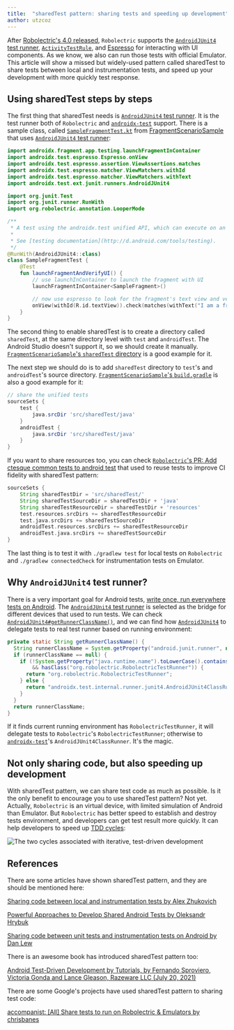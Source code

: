 ```yaml
---
title:  "sharedTest pattern: sharing tests and speeding up development"
author: utzcoz
---
```


After [Robolectric's 4.0 released][2], `Robolectric` supports the [`AndroidJUnit4` test runner][3], [`ActivityTestRule`][5], and [Espresso][4] for interacting with UI components. As we know, we also can run those tests with official Emulator. This article will show a missed but widely-used pattern called sharedTest to share tests between local and instrumentation tests, and speed up your development with more quickly test response.

## Using sharedTest steps by steps
The first thing that sharedTest needs is [`AndroidJUnit4` test runner][3]. It is the test runner both of `Robolectric` and [`androidx-test`][13] support. There is a sample class, called [`SampleFragmentTest.kt`][14] from [FragmentScenarioSample][15] that uses [`AndroidJUnit4` test runner][3]:

```kotlin
import androidx.fragment.app.testing.launchFragmentInContainer
import androidx.test.espresso.Espresso.onView
import androidx.test.espresso.assertion.ViewAssertions.matches
import androidx.test.espresso.matcher.ViewMatchers.withId
import androidx.test.espresso.matcher.ViewMatchers.withText
import androidx.test.ext.junit.runners.AndroidJUnit4

import org.junit.Test
import org.junit.runner.RunWith
import org.robolectric.annotation.LooperMode

/**
 * A test using the androidx.test unified API, which can execute on an Android device or locally using Robolectric.
 *
 * See [testing documentation](http://d.android.com/tools/testing).
 */
@RunWith(AndroidJUnit4::class)
class SampleFragmentTest {
    @Test
    fun launchFragmentAndVerifyUI() {
        // use launchInContainer to launch the fragment with UI
        launchFragmentInContainer<SampleFragment>()

        // now use espresso to look for the fragment's text view and verify it is displayed
        onView(withId(R.id.textView)).check(matches(withText("I am a fragment")));
    }
}
```

The second thing to enable sharedTest is to create a directory called `sharedTest`, at the same directory level with `test` and `androidTest`. The Android Studio doesn't support it, so we should create it manually. [`FragmentScenarioSample`'s `sharedTest` directory][16] is a good example for it.

The next step we should do is to add `sharedTest` directory to `test`'s and `androidTest`'s source directory. [`FragmentScenarioSample`'s `build.gradle`][11] is also a good example for it:

```groovy
// share the unified tests
sourceSets {
    test {
        java.srcDir 'src/sharedTest/java'
    }
    androidTest {
        java.srcDir 'src/sharedTest/java'
    }
}
```

If you want to share resources too, you can check [`Robolectric`'s PR: Add ctesque common tests to android test][9] that used to reuse tests to improve CI fidelity with sharedTest pattern:

```groovy
sourceSets {
    String sharedTestDir = 'src/sharedTest/'
    String sharedTestSourceDir = sharedTestDir + 'java'
    String sharedTestResourceDir = sharedTestDir + 'resources'
    test.resources.srcDirs += sharedTestResourceDir
    test.java.srcDirs += sharedTestSourceDir
    androidTest.resources.srcDirs += sharedTestResourceDir
    androidTest.java.srcDirs += sharedTestSourceDir
}
```

The last thing is to test it with `./gradlew test` for local tests on `Robolectric` and `./gradlew connectedCheck` for instrumentation tests on Emulator.

## Why `AndroidJUnit4` test runner?

There is a very important goal for Android tests, [write once, run everywhere tests on Android][1]. The [`AndroidJUnit4` test runner][3] is selected as the bridge for different devices that used to run tests. We can check [`AndroidJUnit4#getRunnerClassName()`][17], and we can find how [`AndroidJUnit4`][17] to delegate tests to real test runner based on running environment:

```java
private static String getRunnerClassName() {
  String runnerClassName = System.getProperty("android.junit.runner", null);
  if (runnerClassName == null) {
    if (!System.getProperty("java.runtime.name").toLowerCase().contains("android")
        && hasClass("org.robolectric.RobolectricTestRunner")) {
      return "org.robolectric.RobolectricTestRunner";
    } else {
      return "androidx.test.internal.runner.junit4.AndroidJUnit4ClassRunner";
    }
  }
  return runnerClassName;
}
```

If it finds current running environment has `RobolectricTestRunner`, it will delegate tests to `Robolectric`'s `RobolectricTestRunner`; otherwise to [`androidx-test`][13]'s `AndroidJUnit4ClassRunner`. It's the magic.

## Not only sharing code, but also speeding up development

With sharedTest pattern, we can share test code as much as possible. Is it the only benefit to encourage you to use sharedTest pattern? Not yet. Actually, `Robolectric` is an virtual device, with limited simulation of Android than Emulator. But `Robolectric` has better speed to establish and destroy tests environment, and developers can get test result more quickly. It can help developers to speed up [TDD cycles](https://developer.android.com/training/testing/fundamentals#create-test-iteratively):

![The two cycles associated with iterative, test-driven development](https://developer.android.com/images/training/testing/testing-workflow.png)

## References

There are some articles have shown sharedTest pattern, and they are should be mentioned here:

[Sharing code between local and instrumentation tests by Alex Zhukovich][6]

[Powerful Approaches to Develop Shared Android Tests by Oleksandr Hrybuk][7]

[Sharing code between unit tests and instrumentation tests on Android by Dan Lew][8]

There is an awesome book has introduced sharedTest pattern too:

[Android Test-Driven Development by Tutorials, by Fernando Sproviero, Victoria Gonda and Lance Gleason, Razeware LLC (July 20, 2021)][12]

There are some Google's projects have used sharedTest pattern to sharing test code:

[accompanist: [All] Share tests to run on Robolectric & Emulators by chrisbanes][10]

[1]: https://medium.com/androiddevelopers/write-once-run-everywhere-tests-on-android-88adb2ba20c5 "Write Once, Run Everywhere Tests on Android"
[2]: http://robolectric.org/blog/2018/10/25/robolectric-4-0/ "Robolectric 4.0 released"
[3]: https://developer.android.com/training/testing/junit-runner "AndroidJUnit4 test runner"
[4]: https://developer.android.com/training/testing/espresso/ "Espresso"
[5]: https://developer.android.com/training/testing/junit-rules " JUnit4 rules with AndroidX Test"
[6]: https://proandroiddev.com/sharing-code-between-local-and-instrumentation-tests-c0b57ebd3200 "Sharing code between local and instrumentation tests by Alex Zhukovich"
[7]: https://medium.com/wirex/powerful-approaches-to-develop-shared-android-tests-15c508e3ce8a "Powerful Approaches to Develop Shared Android Tests by Oleksandr Hrybuk"
[8]: https://blog.danlew.net/2015/11/02/sharing-code-between-unit-tests-and-instrumentation-tests-on-android/ "Sharing code between unit tests and instrumentation tests on Android by Dan Lew"
[9]: https://github.com/robolectric/robolectric/pull/6570 "Add ctesque common tests to android test"
[10]: https://github.com/google/accompanist/pull/180 "[All] Share tests to run on Robolectric & Emulators by chrisbanes"
[11]: https://github.com/android/testing-samples/blob/main/ui/espresso/FragmentScenarioSample/app/build.gradle "FragmentScenarioSample of androidx-test with sharedTest pattern"
[12]: https://www.raywenderlich.com/books/android-test-driven-development-by-tutorials/ "Android Test-Driven Development by Tutorials, by Fernando Sproviero, Victoria Gonda and Lance Gleason, Razeware LLC (July 20, 2021)"
[13]: https://github.com/android/android-test "androidx-test"
[14]: https://github.com/android/testing-samples/blob/main/ui/espresso/FragmentScenarioSample/app/src/sharedTest/java/com/example/android/testing/espresso/fragmentscenario/SampleFragmentTest.kt "SampleFragmentTest.kt of FragmentScenarioSample"
[15]: https://github.com/android/testing-samples/tree/main/ui/espresso/FragmentScenarioSample "FragmentScenarioSample of testing-samples"
[16]: https://github.com/android/testing-samples/tree/main/ui/espresso/FragmentScenarioSample/app/src/sharedTest "sharedTest directory of FragmentScenarioSample"
[17]: https://cs.android.com/androidx/android-test/+/master:ext/junit/java/androidx/test/ext/junit/runners/AndroidJUnit4.java "AndroidJUnit4 source code"